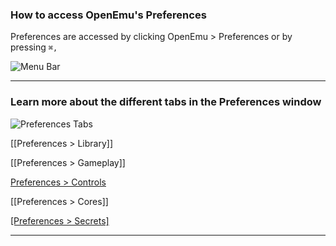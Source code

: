 ### How to access OpenEmu's Preferences

Preferences are accessed by clicking OpenEmu > Preferences or by pressing <code>⌘,</code>

![Menu Bar](http://i.imgur.com/F8yHwjh.png)

-----
### Learn more about the different tabs in the Preferences window

![Preferences Tabs](http://i.imgur.com/jOwhkR3.png)

[[Preferences > Library]]

[[Preferences > Gameplay]]

[Preferences > Controls](https://github.com/OpenEmu/OpenEmu/wiki/User-guide:-Mapping-Controls)

[[Preferences > Cores]]

[[Preferences > Secrets]](https://github.com/OpenEmu/OpenEmu/wiki/User-guide:-Preferences---Secrets)

-----